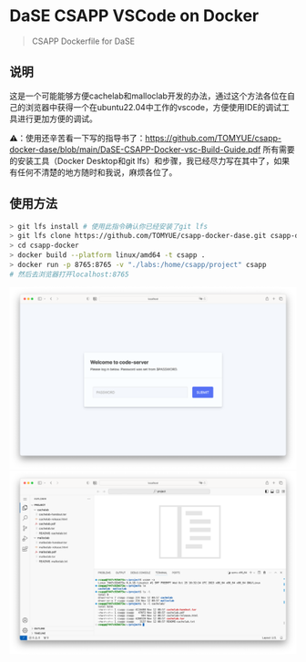 # DaSE CSAPP VSCode on Docker

> CSAPP Dockerfile for DaSE



## 说明

这是一个可能能够方便cachelab和malloclab开发的办法，通过这个方法各位在自己的浏览器中获得一个在ubuntu22.04中工作的vscode，方便使用IDE的调试工具进行更加方便的调试。



⚠️：使用还辛苦看一下写的指导书了：https://github.com/TOMYUE/csapp-docker-dase/blob/main/DaSE-CSAPP-Docker-vsc-Build-Guide.pdf 所有需要的安装工具（Docker Desktop和git lfs）和步骤，我已经尽力写在其中了，如果有任何不清楚的地方随时和我说，麻烦各位了。



## 使用方法

```bash
> git lfs install # 使用此指令确认你已经安装了git lfs
> git lfs clone https://github.com/TOMYUE/csapp-docker-dase.git csapp-docker
> cd csapp-docker
> docker build --platform linux/amd64 -t csapp . 
> docker run -p 8765:8765 -v "./labs:/home/csapp/project" csapp
# 然后去浏览器打开localhost:8765
```





![image-20231112175244711](./README.assets/image-20231112175244711.png)![image-20231112175301040](./README.assets/image-20231112175301040.png)
